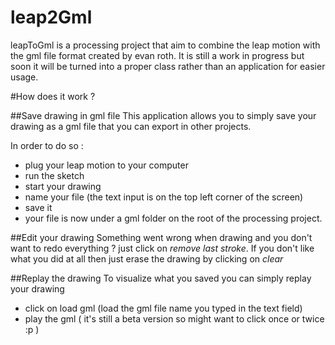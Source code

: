 leap2Gml
========

leapToGml is a processing project that aim to combine the leap motion with the gml file format created by evan roth. It is still a work in progress but soon it will be turned into a proper class rather than an application for easier usage.

#How does it work ? 

##Save drawing in gml file
This application allows you to simply save your drawing as a gml file that you can export in other projects. 

In order to do so : 

- plug your leap motion to your computer 
- run the sketch
- start your drawing 
- name your file (the text input is on the top left corner of the screen)
- save it 
- your file is now under a gml folder on the root of the processing project.

##Edit your drawing 
Something went wrong when drawing and you don't want to redo everything ? just click on _remove last stroke_.
If you don't like what you did at all then just erase the drawing by clicking on _clear_

##Replay the drawing
To visualize what you saved you can simply replay your drawing

- click on load gml (load the gml file name you typed in the text field)
- play the gml ( it's still a beta version so might want to click once or twice :p )
